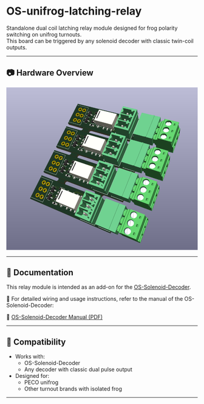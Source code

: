 # OS-unifrog-latching-relay

Standalone dual coil latching relay module designed for frog polarity switching on unifrog turnouts.  
This board can be triggered by any solenoid decoder with classic twin-coil outputs.

---

## 📷 Hardware Overview

![Unifrog Relay Module](hardware/unifrog-latching-relay.png)

---

## 📘 Documentation

This relay module is intended as an add-on for the [OS-Solenoid-Decoder](https://github.com/Open-Source-Model-Railway-Electronics/OS-Solenoid-Decoder).

🧾 For detailed wiring and usage instructions, refer to the manual of the OS-Solenoid-Decoder:

📄 [OS-Solenoid-Decoder Manual (PDF)](https://github.com/Open-Source-Model-Railway-Electronics/OS-Solenoid-Decoder/blob/main/docs/Manual.pdf)

---

## 🔌 Compatibility

- Works with:
  - OS-Solenoid-Decoder
  - Any decoder with classic dual pulse output
- Designed for:
  - PECO unifrog
  - Other turnout brands with isolated frog

---
